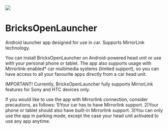 ![](https://lh3.googleusercontent.com/vQnp2EIsRHRUMjgg2BnJ0QXuVIht2HPSyL24HwMNNmTetxmyMNhhRMnfzMC4BJVeOqI=w1920-h914)

# BricksOpenLauncher
Android launcher app designed for use in car. Supports MirrorLink technology.


You can install BricksOpenLauncher on Android-powered head unit or use with your personal phone or tablet. The app also supports usage with Mirrorlink-enabled* car multimedia systems (limited support), so you can have access to all your favourite apps directly from a car head unit.

IMPORTANT! Currently, BricksOpenLauncher fully supports MirrorLink features for Sony and HTC devices only.

If you would like to use the app with Mirrorlink connection, consider precautions, as follows:
1)Your car has to have Mirrorlink support.
2)Your phone or tablet should also have built-in Mirrorlink support.
3)You can only use the app in parking mode, except the case your head unit activated to use any app anytime.
